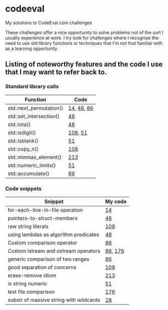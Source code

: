 # codeeval
My solutions to CodeEval.com challenges

These challenges offer a nice opportunity to solve problems not of the sort I usually experience at work. I try look for challenges where I recognise the need to use std library functions or techniques that I'm not that familiar with as a learning opportunity. 


## Listing of noteworthy features and the code I use that I may want to refer back to.

### Standard library calls

| Function                | Code
|-------------------------|------
| std::next_permutation() | [14](14-permutations/main.cpp), [48](48-discounts/main.cpp), [86](86-poker/main.cpp)
| std::set_intersection() | [48](48-discounts/main.cpp)
| std::iota() | [48](48-discounts/main.cpp)
| std::isdigit() | [108](108-terminal/main.cpp), [51](51-closest-pair/main.cpp)
| std::isblank() | [51](51-closest-pair/main.cpp)
| std::copy_n() | [108](108-terminal/main.cpp)
| std::minmax_element() | [213](213-lakes/main.cpp)
| std::numeric_limits() | [51](51-closest-pair/main.cpp)
| std::accumulate() | [69](69-distinct-subsequences/main.cpp)

### Code snippets

| Snippet                               | My code
|---------------------------------------|--------
| for-each-line-in-file operation  | [14](14-permutations/main.cpp)
| pointers-to-struct-members  | [48](48-discounts/main.cpp)
| raw string literals  | [108](108-terminal/main.cpp)
| using lambdas as algorithm predicates  | [48](48-discounts/main.cpp)
| Custom comparison operator  | [86](86-poker/main.cpp)
| Custom istream and ostream operators  | [86](86-poker/main.cpp), [176](176-ray-of-light/main.cpp)
| generic comparison of two ranges  | [86](86-poker/main.cpp)
| good separation of concerns  | [108](108-terminal/main.cpp)
| erase-remove idiom  | [213](213-lakes/main.cpp)
| is string numeric  | [51](51-closest-pair/main.cpp)
| test file comparison  | [176](176-ray-of-light/main.cpp)
| substr of massive string with wildcards | [28](28-string-searching/main.cpp)
